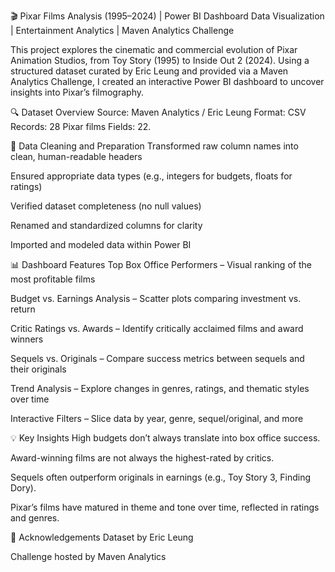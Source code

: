 🎬 Pixar Films Analysis (1995–2024) | Power BI Dashboard
Data Visualization | Entertainment Analytics | Maven Analytics Challenge

This project explores the cinematic and commercial evolution of Pixar Animation Studios, from  Toy Story (1995) to Inside Out 2 (2024). Using a structured dataset curated by Eric Leung and provided via a Maven Analytics Challenge, I created an interactive Power BI dashboard to uncover insights into Pixar’s filmography.


🔍 Dataset Overview
Source: Maven Analytics / Eric Leung
Format: CSV
Records: 28 Pixar films
Fields: 22.

🧹 Data Cleaning and Preparation
Transformed raw column names into clean, human-readable headers

Ensured appropriate data types (e.g., integers for budgets, floats for ratings)

Verified dataset completeness (no null values)

Renamed and standardized columns for clarity

Imported and modeled data within Power BI

📊 Dashboard Features
Top Box Office Performers – Visual ranking of the most profitable films

Budget vs. Earnings Analysis – Scatter plots comparing investment vs. return

Critic Ratings vs. Awards – Identify critically acclaimed films and award winners

Sequels vs. Originals – Compare success metrics between sequels and their originals

Trend Analysis – Explore changes in genres, ratings, and thematic styles over time

Interactive Filters – Slice data by year, genre, sequel/original, and more

💡 Key Insights
High budgets don’t always translate into box office success.

Award-winning films are not always the highest-rated by critics.

Sequels often outperform originals in earnings (e.g., Toy Story 3, Finding Dory).

Pixar’s films have matured in theme and tone over time, reflected in ratings and genres.

🙌 Acknowledgements
Dataset by Eric Leung

Challenge hosted by Maven Analytics
